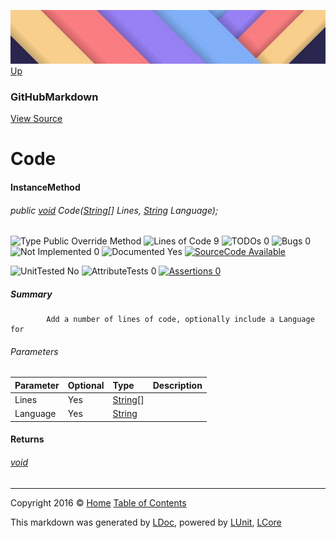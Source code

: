![](../Content/LDoc-banner-small.png "")
[Up](GitHubMarkdown.md)

### GitHubMarkdown
[View Source](../Markdown/GitHubMarkdown.cs)

# Code

#### InstanceMethod

###### public [void](https://msdn.microsoft.com/en-us/library/system.void.aspx) Code([String](https://msdn.microsoft.com/en-us/library/system.string.aspx)[] Lines, [String](https://msdn.microsoft.com/en-us/library/system.string.aspx) Language);

![Type Public  Override Method](http://b.repl.ca/v1/Type-Public%20%20Override%20Method-blue.png "") ![Lines of Code 9](http://b.repl.ca/v1/Lines%20of%20Code-9-lightgrey.png "") ![TODOs 0](http://b.repl.ca/v1/TODOs-0-green.png "") ![Bugs 0](http://b.repl.ca/v1/Bugs-0-green.png "") ![Not Implemented 0](http://b.repl.ca/v1/Not%20Implemented-0-green.png "") ![Documented Yes](http://b.repl.ca/v1/Documented-Yes-brightgreen.png "") [![SourceCode Available](http://b.repl.ca/v1/SourceCode-Available-brightgreen.png "")](../Markdown/GitHubMarkdown.cs#L240)

![UnitTested No](http://b.repl.ca/v1/UnitTested-No-lightgrey.png "") ![AttributeTests 0](http://b.repl.ca/v1/AttributeTests-0-lightgrey.png "") [![Assertions 0](http://b.repl.ca/v1/Assertions-0-lightgrey.png "")](../Markdown/GitHubMarkdown.cs)

##### Summary

            Add a number of lines of code, optionally include a Language for 
            

###### Parameters

Parameter | Optional | Type | Description
:---  | :---  | :---  | :--- 
Lines | Yes | [String](https://msdn.microsoft.com/en-us/library/system.string.aspx)[] | 
Language | Yes | [String](https://msdn.microsoft.com/en-us/library/system.string.aspx) | 


#### Returns

###### [void](https://msdn.microsoft.com/en-us/library/system.void.aspx)



---

Copyright 2016 &copy; [Home](../../README.md) [Table of Contents](../../TableOfContents.md)

This markdown was generated by [LDoc](https://github.com/CodeSingularity/LDoc), powered by [LUnit](https://github.com/CodeSingularity/LUnit), [LCore](https://github.com/CodeSingularity/LCore)
